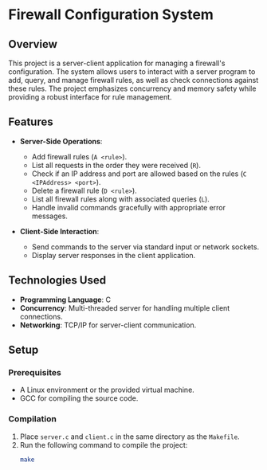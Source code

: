 # Firewall Configuration System

## Overview
This project is a server-client application for managing a firewall's configuration. The system allows users to interact with a server program to add, query, and manage firewall rules, as well as check connections against these rules. The project emphasizes concurrency and memory safety while providing a robust interface for rule management.

## Features
- **Server-Side Operations**:
  - Add firewall rules (`A <rule>`).
  - List all requests in the order they were received (`R`).
  - Check if an IP address and port are allowed based on the rules (`C <IPAddress> <port>`).
  - Delete a firewall rule (`D <rule>`).
  - List all firewall rules along with associated queries (`L`).
  - Handle invalid commands gracefully with appropriate error messages.
  
- **Client-Side Interaction**:
  - Send commands to the server via standard input or network sockets.
  - Display server responses in the client application.

## Technologies Used
- **Programming Language**: C
- **Concurrency**: Multi-threaded server for handling multiple client connections.
- **Networking**: TCP/IP for server-client communication.

## Setup
### Prerequisites
- A Linux environment or the provided virtual machine.
- GCC for compiling the source code.

### Compilation
1. Place `server.c` and `client.c` in the same directory as the `Makefile`.
2. Run the following command to compile the project:
   ```bash
   make
